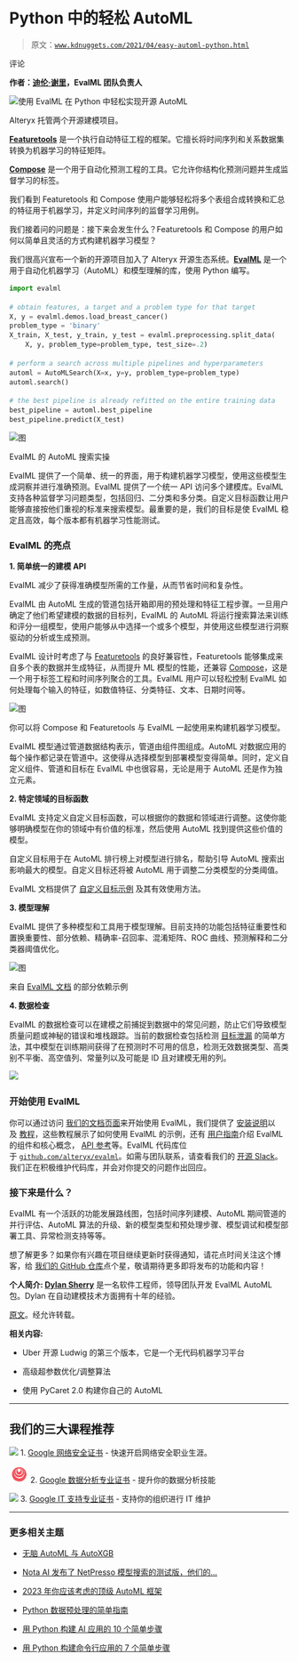 # Python 中的轻松 AutoML

> 原文：[`www.kdnuggets.com/2021/04/easy-automl-python.html`](https://www.kdnuggets.com/2021/04/easy-automl-python.html)

评论

**作者：[迪伦·谢里](https://www.linkedin.com/in/dylansherry/)，EvalML 团队负责人**

![使用 EvalML 在 Python 中轻松实现开源 AutoML](img/bc5d64a495185d869d33f09fede4dc34.png)

Alteryx 托管两个开源建模项目。

**[Featuretools](https://featuretools.alteryx.com/en/stable/)** 是一个执行自动特征工程的框架。它擅长将时间序列和关系数据集转换为机器学习的特征矩阵。

**[Compose](https://github.com/alteryx/compose)** 是一个用于自动化预测工程的工具。它允许你结构化预测问题并生成监督学习的标签。

我们看到 Featuretools 和 Compose 使用户能够轻松将多个表组合成转换和汇总的特征用于机器学习，并定义时间序列的监督学习用例。

我们接着问的问题是：接下来会发生什么？Featuretools 和 Compose 的用户如何以简单且灵活的方式构建机器学习模型？

我们很高兴宣布一个新的开源项目加入了 Alteryx 开源生态系统。**[EvalML](https://github.com/alteryx/evalml)** 是一个用于自动化机器学习（AutoML）和模型理解的库，使用 Python 编写。

```py
import evalml

# obtain features, a target and a problem type for that target
X, y = evalml.demos.load_breast_cancer()
problem_type = 'binary'
X_train, X_test, y_train, y_test = evalml.preprocessing.split_data(
    X, y, problem_type=problem_type, test_size=.2)

# perform a search across multiple pipelines and hyperparameters
automl = AutoMLSearch(X=x, y=y, problem_type=problem_type)
automl.search()

# the best pipeline is already refitted on the entire training data
best_pipeline = automl.best_pipeline
best_pipeline.predict(X_test)
```

![图](img/1319ed30bec469e3b669a661f0796aa2.png)

EvalML 的 AutoML 搜索实操

EvalML 提供了一个简单、统一的界面，用于构建机器学习模型，使用这些模型生成洞察并进行准确预测。EvalML 提供了一个统一 API 访问多个建模库。EvalML 支持各种监督学习问题类型，包括回归、二分类和多分类。自定义目标函数让用户能够直接按他们重视的标准来搜索模型。最重要的是，我们的目标是使 EvalML 稳定且高效，每个版本都有机器学习性能测试。

### EvalML 的亮点

**1. 简单统一的建模 API**

EvalML 减少了获得准确模型所需的工作量，从而节省时间和复杂性。

EvalML 由 AutoML 生成的管道包括开箱即用的预处理和特征工程步骤。一旦用户确定了他们希望建模的数据的目标列，EvalML 的 AutoML 将运行搜索算法来训练和评分一组模型，使用户能够从中选择一个或多个模型，并使用这些模型进行洞察驱动的分析或生成预测。

EvalML 设计时考虑了与 [Featuretools](https://featuretools.com/?__hstc=142826602.43730bd3179999cf11c14fbc47b01062.1613430843886.1613430843886.1613430843886.1&__hssc=142826602.1.1613430843886&__hsfp=264117289) 的良好兼容性，Featuretools 能够集成来自多个表的数据并生成特征，从而提升 ML 模型的性能，还兼容 [Compose](https://compose.alteryx.com/)，这是一个用于标签工程和时间序列聚合的工具。EvalML 用户可以轻松控制 EvalML 如何处理每个输入的特征，如数值特征、分类特征、文本、日期时间等。

![图](img/3dda01534486e96ea72c50211ccece51.png)

你可以将 Compose 和 Featuretools 与 EvalML 一起使用来构建机器学习模型。

EvalML 模型通过管道数据结构表示，管道由组件图组成。AutoML 对数据应用的每个操作都记录在管道中。这使得从选择模型到部署模型变得简单。同时，定义自定义组件、管道和目标在 EvalML 中也很容易，无论是用于 AutoML 还是作为独立元素。

**2\. 特定领域的目标函数**

EvalML 支持定义自定义目标函数，可以根据你的数据和领域进行调整。这使你能够明确模型在你的领域中有价值的标准，然后使用 AutoML 找到提供这些价值的模型。

自定义目标用于在 AutoML 排行榜上对模型进行排名，帮助引导 AutoML 搜索出影响最大的模型。自定义目标还将被 AutoML 用于调整二分类模型的分类阈值。

EvalML 文档提供了 [自定义目标示例](https://evalml.alteryx.com/en/v0.18.1/demos/lead_scoring.html) 及其有效使用方法。

**3\. 模型理解**

EvalML 提供了多种模型和工具用于模型理解。目前支持的功能包括特征重要性和置换重要性、部分依赖、精确率-召回率、混淆矩阵、ROC 曲线、预测解释和二分类器阈值优化。

![图](img/f690d8e7a632fbd3dc20f0e0028d4814.png)

来自 [EvalML 文档](https://evalml.alteryx.com/en/v0.18.1/user_guide/model_understanding.html#Partial-Dependence-Plots) 的部分依赖示例

**4\. 数据检查**

EvalML 的数据检查可以在建模之前捕捉到数据中的常见问题，防止它们导致模型质量问题或神秘的错误和堆栈跟踪。当前的数据检查包括检测 [目标泄漏](https://en.wikipedia.org/wiki/Leakage_(machine_learning)) 的简单方法，其中模型在训练期间获得了在预测时不可用的信息，检测无效数据类型、高类别不平衡、高空值列、常量列以及可能是 ID 且对建模无用的列。

![](img/fa9ebf5142aba2215d86fd04304a7515.png)

### 开始使用 EvalML

你可以通过访问 [我们的文档页面](http://evalml.alteryx.com/)来开始使用 EvalML，我们提供了 [安装说明](https://evalml.alteryx.com/en/stable/install.html)以及 [教程](https://evalml.alteryx.com/en/stable/tutorials.html)，这些教程展示了如何使用 EvalML 的示例，还有 [用户指南](https://evalml.alteryx.com/en/stable/user_guide.html)介绍 EvalML 的组件和核心概念， [API 参考](https://evalml.alteryx.com/en/stable/api_reference.html)等。EvalML 代码库位于 [`github.com/alteryx/evalml`](https://github.com/alteryx/evalml)。如需与团队联系，请查看我们的 [开源 Slack](https://join.slack.com/t/alteryx-oss/shared_invite/zt-6inxevps-RSbpr9lsACE1kObXz4rIuA)。我们正在积极维护代码库，并会对你提交的问题作出回应。

### 接下来是什么？

EvalML 有一个活跃的功能发展路线图，包括时间序列建模、AutoML 期间管道的并行评估、AutoML 算法的升级、新的模型类型和预处理步骤、模型调试和模型部署工具、异常检测支持等等。

想了解更多？如果你有兴趣在项目继续更新时获得通知，请花点时间关注这个博客，给 [我们的 GitHub 仓库](https://github.com/alteryx/evalml)点个星，敬请期待更多即将发布的功能和内容！

**个人简介: [Dylan Sherry](https://www.linkedin.com/in/dylansherry/)** 是一名软件工程师，领导团队开发 EvalML AutoML 包。Dylan 在自动建模技术方面拥有十年的经验。

[原文](https://innovation.alteryx.com/introducing-evalml/)。经允许转载。

**相关内容:**

+   Uber 开源 Ludwig 的第三个版本，它是一个无代码机器学习平台

+   高级超参数优化/调整算法

+   使用 PyCaret 2.0 构建你自己的 AutoML

* * *

## 我们的三大课程推荐

![](img/0244c01ba9267c002ef39d4907e0b8fb.png) 1\. [Google 网络安全证书](https://www.kdnuggets.com/google-cybersecurity) - 快速开启网络安全职业生涯。

![](img/e225c49c3c91745821c8c0368bf04711.png) 2\. [Google 数据分析专业证书](https://www.kdnuggets.com/google-data-analytics) - 提升你的数据分析技能

![](img/0244c01ba9267c002ef39d4907e0b8fb.png) 3\. [Google IT 支持专业证书](https://www.kdnuggets.com/google-itsupport) - 支持你的组织进行 IT 维护

* * *

### 更多相关主题

+   [无脑 AutoML 与 AutoXGB](https://www.kdnuggets.com/2022/02/no-brainer-automl-autoxgb.html)

+   [Nota AI 发布了 NetPresso 模型搜索的测试版，他们的…](https://www.kdnuggets.com/2022/04/nota-ai-releases-beta-version-netpresso-model-search-hardwareaware-automl-tool.html)

+   [2023 年你应该考虑的顶级 AutoML 框架](https://www.kdnuggets.com/2023/05/best-automl-frameworks-2023.html)

+   [Python 数据预处理的简单指南](https://www.kdnuggets.com/2020/07/easy-guide-data-preprocessing-python.html)

+   [用 Python 构建 AI 应用的 10 个简单步骤](https://www.kdnuggets.com/build-an-ai-application-with-python-in-10-easy-steps)

+   [用 Python 构建命令行应用的 7 个简单步骤](https://www.kdnuggets.com/build-a-command-line-app-with-python-in-7-easy-steps)
